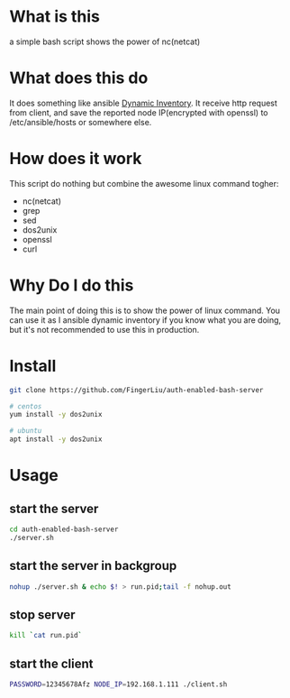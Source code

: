 # What is this
a simple bash script shows the power of nc(netcat)

# What does this do
It does something like ansible [Dynamic Inventory](https://docs.ansible.com/ansible/latest/user_guide/intro_dynamic_inventory.html).
It receive http request from client, and save the reported node IP(encrypted with openssl)
to /etc/ansible/hosts or somewhere else.

# How does it work
This script do nothing but combine the awesome linux command togher:
- nc(netcat)
- grep
- sed
- dos2unix
- openssl
- curl

# Why Do I do this
The main point of doing this is to show the power of linux command.
You can use it as I ansible dynamic inventory if you know what you are doing, but 
it's not recommended to use this in production.

# Install
```bash
git clone https://github.com/FingerLiu/auth-enabled-bash-server

# centos
yum install -y dos2unix

# ubuntu
apt install -y dos2unix
```

# Usage

## start the server

```bash
cd auth-enabled-bash-server
./server.sh
```

## start the server in backgroup

```bash
nohup ./server.sh & echo $! > run.pid;tail -f nohup.out
```

## stop server

```bash
kill `cat run.pid`
```

## start the client

```bash
PASSWORD=12345678Afz NODE_IP=192.168.1.111 ./client.sh
```
